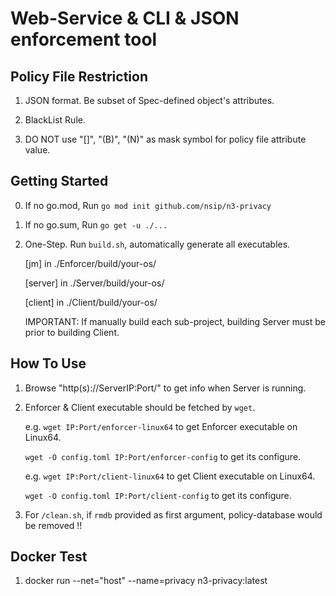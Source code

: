 # Web-Service & CLI & JSON enforcement tool

## Policy File Restriction

1. JSON format. Be subset of Spec-defined object's attributes.

2. BlackList Rule.

3. DO NOT use "[]", "(B)", "(N)" as mask symbol for policy file attribute value.

## Getting Started

0. If no go.mod, Run `go mod init github.com/nsip/n3-privacy`

1. If no go.sum, Run `go get -u ./...`

2. One-Step. Run `build.sh`, automatically generate all executables.

   [jm] in ./Enforcer/build/your-os/
  
   [server] in ./Server/build/your-os/
  
   [client] in ./Client/build/your-os/

   IMPORTANT: If manually build each sub-project, building Server must be prior to building Client.

## How To Use

1. Browse "http(s)://ServerIP:Port/" to get info when Server is running.

2. Enforcer & Client executable should be fetched by `wget`.
  
   e.g. `wget IP:Port/enforcer-linux64` to get Enforcer executable on Linux64.

   `wget -O config.toml IP:Port/enforcer-config` to get its configure.

   e.g. `wget IP:Port/client-linux64` to get Client executable on Linux64.

   `wget -O config.toml IP:Port/client-config` to get its configure.

3. For `/clean.sh`, if `rmdb` provided as first argument, policy-database would be removed !!

## Docker Test

1. docker run --net="host" --name=privacy n3-privacy:latest
